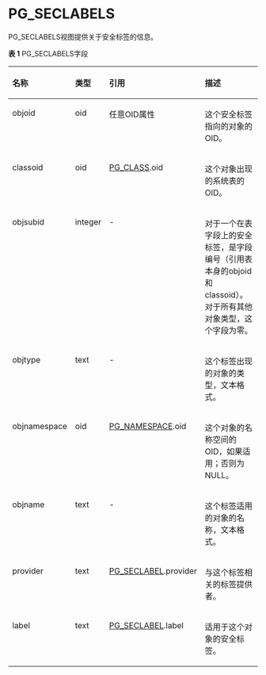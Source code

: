 # PG\_SECLABELS<a name="ZH-CN_TOPIC_0242385959"></a>

PG\_SECLABELS视图提供关于安全标签的信息。

**表 1**  PG\_SECLABELS字段

<a name="zh-cn_topic_0237122432_zh-cn_topic_0059778306_t357ce7e10b2e401b8d30d97032f3ea32"></a>
<table><thead align="left"><tr id="zh-cn_topic_0237122432_zh-cn_topic_0059778306_r2675e38b64994532b8b26d994abc83e3"><th class="cellrowborder" valign="top" width="19.548045195480455%" id="mcps1.2.5.1.1"><p id="zh-cn_topic_0237122432_zh-cn_topic_0059778306_aa6d8f1b3009f47c89c3d428078eee5fe"><a name="zh-cn_topic_0237122432_zh-cn_topic_0059778306_aa6d8f1b3009f47c89c3d428078eee5fe"></a><a name="zh-cn_topic_0237122432_zh-cn_topic_0059778306_aa6d8f1b3009f47c89c3d428078eee5fe"></a>名称</p>
</th>
<th class="cellrowborder" valign="top" width="10.718928107189281%" id="mcps1.2.5.1.2"><p id="zh-cn_topic_0237122432_zh-cn_topic_0059778306_a7f989350c0c14a0892b00cbfc94d983a"><a name="zh-cn_topic_0237122432_zh-cn_topic_0059778306_a7f989350c0c14a0892b00cbfc94d983a"></a><a name="zh-cn_topic_0237122432_zh-cn_topic_0059778306_a7f989350c0c14a0892b00cbfc94d983a"></a>类型</p>
</th>
<th class="cellrowborder" valign="top" width="31.386861313868614%" id="mcps1.2.5.1.3"><p id="zh-cn_topic_0237122432_zh-cn_topic_0059778306_a63ea49d211354a53b7a5d2302688b2ea"><a name="zh-cn_topic_0237122432_zh-cn_topic_0059778306_a63ea49d211354a53b7a5d2302688b2ea"></a><a name="zh-cn_topic_0237122432_zh-cn_topic_0059778306_a63ea49d211354a53b7a5d2302688b2ea"></a>引用</p>
</th>
<th class="cellrowborder" valign="top" width="38.34616538346165%" id="mcps1.2.5.1.4"><p id="zh-cn_topic_0237122432_zh-cn_topic_0059778306_a226781f601bf47f4b9d2ec221339815c"><a name="zh-cn_topic_0237122432_zh-cn_topic_0059778306_a226781f601bf47f4b9d2ec221339815c"></a><a name="zh-cn_topic_0237122432_zh-cn_topic_0059778306_a226781f601bf47f4b9d2ec221339815c"></a>描述</p>
</th>
</tr>
</thead>
<tbody><tr id="zh-cn_topic_0237122432_zh-cn_topic_0059778306_rff4223baa3a448e0bfa29c060f716277"><td class="cellrowborder" valign="top" width="19.548045195480455%" headers="mcps1.2.5.1.1 "><p id="zh-cn_topic_0237122432_zh-cn_topic_0059778306_a50f4874b8f1e46b8b670d3254b08c618"><a name="zh-cn_topic_0237122432_zh-cn_topic_0059778306_a50f4874b8f1e46b8b670d3254b08c618"></a><a name="zh-cn_topic_0237122432_zh-cn_topic_0059778306_a50f4874b8f1e46b8b670d3254b08c618"></a>objoid</p>
</td>
<td class="cellrowborder" valign="top" width="10.718928107189281%" headers="mcps1.2.5.1.2 "><p id="zh-cn_topic_0237122432_zh-cn_topic_0059778306_a2a5c2c748a5148a9a53a5c6917a8dade"><a name="zh-cn_topic_0237122432_zh-cn_topic_0059778306_a2a5c2c748a5148a9a53a5c6917a8dade"></a><a name="zh-cn_topic_0237122432_zh-cn_topic_0059778306_a2a5c2c748a5148a9a53a5c6917a8dade"></a>oid</p>
</td>
<td class="cellrowborder" valign="top" width="31.386861313868614%" headers="mcps1.2.5.1.3 "><p id="zh-cn_topic_0237122432_zh-cn_topic_0059778306_a4ad2b4948e1845b08f6c9697669d7252"><a name="zh-cn_topic_0237122432_zh-cn_topic_0059778306_a4ad2b4948e1845b08f6c9697669d7252"></a><a name="zh-cn_topic_0237122432_zh-cn_topic_0059778306_a4ad2b4948e1845b08f6c9697669d7252"></a>任意OID属性</p>
</td>
<td class="cellrowborder" valign="top" width="38.34616538346165%" headers="mcps1.2.5.1.4 "><p id="zh-cn_topic_0237122432_zh-cn_topic_0059778306_a9095c13c1d304c258fffd71601da5419"><a name="zh-cn_topic_0237122432_zh-cn_topic_0059778306_a9095c13c1d304c258fffd71601da5419"></a><a name="zh-cn_topic_0237122432_zh-cn_topic_0059778306_a9095c13c1d304c258fffd71601da5419"></a>这个安全标签指向的对象的OID。</p>
</td>
</tr>
<tr id="zh-cn_topic_0237122432_zh-cn_topic_0059778306_r026eaf876bb945e4aeb06d98bd8df727"><td class="cellrowborder" valign="top" width="19.548045195480455%" headers="mcps1.2.5.1.1 "><p id="zh-cn_topic_0237122432_zh-cn_topic_0059778306_a5e19b166e01a45ab8953c469d5eb56ca"><a name="zh-cn_topic_0237122432_zh-cn_topic_0059778306_a5e19b166e01a45ab8953c469d5eb56ca"></a><a name="zh-cn_topic_0237122432_zh-cn_topic_0059778306_a5e19b166e01a45ab8953c469d5eb56ca"></a>classoid</p>
</td>
<td class="cellrowborder" valign="top" width="10.718928107189281%" headers="mcps1.2.5.1.2 "><p id="zh-cn_topic_0237122432_zh-cn_topic_0059778306_accdc2bf8e91a447d88c25857162a817f"><a name="zh-cn_topic_0237122432_zh-cn_topic_0059778306_accdc2bf8e91a447d88c25857162a817f"></a><a name="zh-cn_topic_0237122432_zh-cn_topic_0059778306_accdc2bf8e91a447d88c25857162a817f"></a>oid</p>
</td>
<td class="cellrowborder" valign="top" width="31.386861313868614%" headers="mcps1.2.5.1.3 "><p id="zh-cn_topic_0237122432_zh-cn_topic_0059778306_a3eb4dfcee70e4b6db5cccc117c1bed18"><a name="zh-cn_topic_0237122432_zh-cn_topic_0059778306_a3eb4dfcee70e4b6db5cccc117c1bed18"></a><a name="zh-cn_topic_0237122432_zh-cn_topic_0059778306_a3eb4dfcee70e4b6db5cccc117c1bed18"></a><a href="PG_CLASS.md">PG_CLASS</a>.oid</p>
</td>
<td class="cellrowborder" valign="top" width="38.34616538346165%" headers="mcps1.2.5.1.4 "><p id="zh-cn_topic_0237122432_zh-cn_topic_0059778306_a19a3b7f377ba49178505b8a408348803"><a name="zh-cn_topic_0237122432_zh-cn_topic_0059778306_a19a3b7f377ba49178505b8a408348803"></a><a name="zh-cn_topic_0237122432_zh-cn_topic_0059778306_a19a3b7f377ba49178505b8a408348803"></a>这个对象出现的系统表的OID。</p>
</td>
</tr>
<tr id="zh-cn_topic_0237122432_zh-cn_topic_0059778306_ra77cafa0ff2b46e89b2ec6a3bc6febca"><td class="cellrowborder" valign="top" width="19.548045195480455%" headers="mcps1.2.5.1.1 "><p id="zh-cn_topic_0237122432_zh-cn_topic_0059778306_ae7c6af81a2714e45b6049f8ad187732a"><a name="zh-cn_topic_0237122432_zh-cn_topic_0059778306_ae7c6af81a2714e45b6049f8ad187732a"></a><a name="zh-cn_topic_0237122432_zh-cn_topic_0059778306_ae7c6af81a2714e45b6049f8ad187732a"></a>objsubid</p>
</td>
<td class="cellrowborder" valign="top" width="10.718928107189281%" headers="mcps1.2.5.1.2 "><p id="zh-cn_topic_0237122432_zh-cn_topic_0059778306_ad13c31cc4cbb48e0b3bc94355a2e1ca4"><a name="zh-cn_topic_0237122432_zh-cn_topic_0059778306_ad13c31cc4cbb48e0b3bc94355a2e1ca4"></a><a name="zh-cn_topic_0237122432_zh-cn_topic_0059778306_ad13c31cc4cbb48e0b3bc94355a2e1ca4"></a>integer</p>
</td>
<td class="cellrowborder" valign="top" width="31.386861313868614%" headers="mcps1.2.5.1.3 "><p id="zh-cn_topic_0237122432_zh-cn_topic_0059778306_aa2619996e7ee48a7b91b4026c07e88e4"><a name="zh-cn_topic_0237122432_zh-cn_topic_0059778306_aa2619996e7ee48a7b91b4026c07e88e4"></a><a name="zh-cn_topic_0237122432_zh-cn_topic_0059778306_aa2619996e7ee48a7b91b4026c07e88e4"></a>-</p>
</td>
<td class="cellrowborder" valign="top" width="38.34616538346165%" headers="mcps1.2.5.1.4 "><p id="zh-cn_topic_0237122432_zh-cn_topic_0059778306_a5fec84c77c77423c866f61ac7681a226"><a name="zh-cn_topic_0237122432_zh-cn_topic_0059778306_a5fec84c77c77423c866f61ac7681a226"></a><a name="zh-cn_topic_0237122432_zh-cn_topic_0059778306_a5fec84c77c77423c866f61ac7681a226"></a>对于一个在表字段上的安全标签，是字段编号（引用表本身的objoid和classoid）。对于所有其他对象类型，这个字段为零。</p>
</td>
</tr>
<tr id="zh-cn_topic_0237122432_zh-cn_topic_0059778306_rdfc462741f674892a4d51eb9f9e9f0f7"><td class="cellrowborder" valign="top" width="19.548045195480455%" headers="mcps1.2.5.1.1 "><p id="zh-cn_topic_0237122432_zh-cn_topic_0059778306_a59f7a26ceda44cdb8d0add7c47af8c31"><a name="zh-cn_topic_0237122432_zh-cn_topic_0059778306_a59f7a26ceda44cdb8d0add7c47af8c31"></a><a name="zh-cn_topic_0237122432_zh-cn_topic_0059778306_a59f7a26ceda44cdb8d0add7c47af8c31"></a>objtype</p>
</td>
<td class="cellrowborder" valign="top" width="10.718928107189281%" headers="mcps1.2.5.1.2 "><p id="zh-cn_topic_0237122432_zh-cn_topic_0059778306_a51b5c273cf134237911619d4a8afbd48"><a name="zh-cn_topic_0237122432_zh-cn_topic_0059778306_a51b5c273cf134237911619d4a8afbd48"></a><a name="zh-cn_topic_0237122432_zh-cn_topic_0059778306_a51b5c273cf134237911619d4a8afbd48"></a>text</p>
</td>
<td class="cellrowborder" valign="top" width="31.386861313868614%" headers="mcps1.2.5.1.3 "><p id="zh-cn_topic_0237122432_zh-cn_topic_0059778306_acb9394b7539a415e88cb79023a49cb00"><a name="zh-cn_topic_0237122432_zh-cn_topic_0059778306_acb9394b7539a415e88cb79023a49cb00"></a><a name="zh-cn_topic_0237122432_zh-cn_topic_0059778306_acb9394b7539a415e88cb79023a49cb00"></a>-</p>
</td>
<td class="cellrowborder" valign="top" width="38.34616538346165%" headers="mcps1.2.5.1.4 "><p id="zh-cn_topic_0237122432_zh-cn_topic_0059778306_ad57341ba256b41d6b9d153b906e939d6"><a name="zh-cn_topic_0237122432_zh-cn_topic_0059778306_ad57341ba256b41d6b9d153b906e939d6"></a><a name="zh-cn_topic_0237122432_zh-cn_topic_0059778306_ad57341ba256b41d6b9d153b906e939d6"></a>这个标签出现的对象的类型，文本格式。</p>
</td>
</tr>
<tr id="zh-cn_topic_0237122432_zh-cn_topic_0059778306_r6ce40fb3b20d4760b8c06f6b2cf45a60"><td class="cellrowborder" valign="top" width="19.548045195480455%" headers="mcps1.2.5.1.1 "><p id="zh-cn_topic_0237122432_zh-cn_topic_0059778306_ab5aa7c487d1846ed9b1923ca62ef140d"><a name="zh-cn_topic_0237122432_zh-cn_topic_0059778306_ab5aa7c487d1846ed9b1923ca62ef140d"></a><a name="zh-cn_topic_0237122432_zh-cn_topic_0059778306_ab5aa7c487d1846ed9b1923ca62ef140d"></a>objnamespace</p>
</td>
<td class="cellrowborder" valign="top" width="10.718928107189281%" headers="mcps1.2.5.1.2 "><p id="zh-cn_topic_0237122432_zh-cn_topic_0059778306_a5391e6656642486a8f1523e1698a7d61"><a name="zh-cn_topic_0237122432_zh-cn_topic_0059778306_a5391e6656642486a8f1523e1698a7d61"></a><a name="zh-cn_topic_0237122432_zh-cn_topic_0059778306_a5391e6656642486a8f1523e1698a7d61"></a>oid</p>
</td>
<td class="cellrowborder" valign="top" width="31.386861313868614%" headers="mcps1.2.5.1.3 "><p id="zh-cn_topic_0237122432_zh-cn_topic_0059778306_a4d12ed4036514c69864f150dea058d2f"><a name="zh-cn_topic_0237122432_zh-cn_topic_0059778306_a4d12ed4036514c69864f150dea058d2f"></a><a name="zh-cn_topic_0237122432_zh-cn_topic_0059778306_a4d12ed4036514c69864f150dea058d2f"></a><a href="PG_NAMESPACE.md">PG_NAMESPACE</a>.oid</p>
</td>
<td class="cellrowborder" valign="top" width="38.34616538346165%" headers="mcps1.2.5.1.4 "><p id="zh-cn_topic_0237122432_zh-cn_topic_0059778306_aa5a1f016dec34a1aa5b2d6db9c755358"><a name="zh-cn_topic_0237122432_zh-cn_topic_0059778306_aa5a1f016dec34a1aa5b2d6db9c755358"></a><a name="zh-cn_topic_0237122432_zh-cn_topic_0059778306_aa5a1f016dec34a1aa5b2d6db9c755358"></a>这个对象的名称空间的OID，如果适用；否则为NULL。</p>
</td>
</tr>
<tr id="zh-cn_topic_0237122432_zh-cn_topic_0059778306_r9de19dac15e0495695b44b922cbf7b74"><td class="cellrowborder" valign="top" width="19.548045195480455%" headers="mcps1.2.5.1.1 "><p id="zh-cn_topic_0237122432_zh-cn_topic_0059778306_a407c02a23cf143c5b1948761381aa785"><a name="zh-cn_topic_0237122432_zh-cn_topic_0059778306_a407c02a23cf143c5b1948761381aa785"></a><a name="zh-cn_topic_0237122432_zh-cn_topic_0059778306_a407c02a23cf143c5b1948761381aa785"></a>objname</p>
</td>
<td class="cellrowborder" valign="top" width="10.718928107189281%" headers="mcps1.2.5.1.2 "><p id="zh-cn_topic_0237122432_zh-cn_topic_0059778306_ae327d3deaeef42c9af41984b7de007b0"><a name="zh-cn_topic_0237122432_zh-cn_topic_0059778306_ae327d3deaeef42c9af41984b7de007b0"></a><a name="zh-cn_topic_0237122432_zh-cn_topic_0059778306_ae327d3deaeef42c9af41984b7de007b0"></a>text</p>
</td>
<td class="cellrowborder" valign="top" width="31.386861313868614%" headers="mcps1.2.5.1.3 "><p id="zh-cn_topic_0237122432_zh-cn_topic_0059778306_a3bbeb36085be487bb2e75b7f18b29792"><a name="zh-cn_topic_0237122432_zh-cn_topic_0059778306_a3bbeb36085be487bb2e75b7f18b29792"></a><a name="zh-cn_topic_0237122432_zh-cn_topic_0059778306_a3bbeb36085be487bb2e75b7f18b29792"></a>-</p>
</td>
<td class="cellrowborder" valign="top" width="38.34616538346165%" headers="mcps1.2.5.1.4 "><p id="zh-cn_topic_0237122432_zh-cn_topic_0059778306_ab5fbfbcd329a4957914d71a7ca4d39a6"><a name="zh-cn_topic_0237122432_zh-cn_topic_0059778306_ab5fbfbcd329a4957914d71a7ca4d39a6"></a><a name="zh-cn_topic_0237122432_zh-cn_topic_0059778306_ab5fbfbcd329a4957914d71a7ca4d39a6"></a>这个标签适用的对象的名称，文本格式。</p>
</td>
</tr>
<tr id="zh-cn_topic_0237122432_zh-cn_topic_0059778306_rdcc05848f86d4a1d878219fe011739a9"><td class="cellrowborder" valign="top" width="19.548045195480455%" headers="mcps1.2.5.1.1 "><p id="zh-cn_topic_0237122432_zh-cn_topic_0059778306_a517e70e41d6d4207a4cbf3860bbc232b"><a name="zh-cn_topic_0237122432_zh-cn_topic_0059778306_a517e70e41d6d4207a4cbf3860bbc232b"></a><a name="zh-cn_topic_0237122432_zh-cn_topic_0059778306_a517e70e41d6d4207a4cbf3860bbc232b"></a>provider</p>
</td>
<td class="cellrowborder" valign="top" width="10.718928107189281%" headers="mcps1.2.5.1.2 "><p id="zh-cn_topic_0237122432_zh-cn_topic_0059778306_a6fe3ac6434014c4d8a2579e4d67d4cce"><a name="zh-cn_topic_0237122432_zh-cn_topic_0059778306_a6fe3ac6434014c4d8a2579e4d67d4cce"></a><a name="zh-cn_topic_0237122432_zh-cn_topic_0059778306_a6fe3ac6434014c4d8a2579e4d67d4cce"></a>text</p>
</td>
<td class="cellrowborder" valign="top" width="31.386861313868614%" headers="mcps1.2.5.1.3 "><p id="zh-cn_topic_0237122432_zh-cn_topic_0059778306_a873e67790eba4ae38793e45924f84a57"><a name="zh-cn_topic_0237122432_zh-cn_topic_0059778306_a873e67790eba4ae38793e45924f84a57"></a><a name="zh-cn_topic_0237122432_zh-cn_topic_0059778306_a873e67790eba4ae38793e45924f84a57"></a><a href="PG_SECLABEL.md">PG_SECLABEL</a>.provider</p>
</td>
<td class="cellrowborder" valign="top" width="38.34616538346165%" headers="mcps1.2.5.1.4 "><p id="zh-cn_topic_0237122432_zh-cn_topic_0059778306_a20804089f2c84ffdb3df144eaeb8c251"><a name="zh-cn_topic_0237122432_zh-cn_topic_0059778306_a20804089f2c84ffdb3df144eaeb8c251"></a><a name="zh-cn_topic_0237122432_zh-cn_topic_0059778306_a20804089f2c84ffdb3df144eaeb8c251"></a>与这个标签相关的标签提供者。</p>
</td>
</tr>
<tr id="zh-cn_topic_0237122432_zh-cn_topic_0059778306_r9617b97975484ab2b1ad603e7d15b301"><td class="cellrowborder" valign="top" width="19.548045195480455%" headers="mcps1.2.5.1.1 "><p id="zh-cn_topic_0237122432_zh-cn_topic_0059778306_a8d0b9a6ca2a74f18a80aaa02cf234fa3"><a name="zh-cn_topic_0237122432_zh-cn_topic_0059778306_a8d0b9a6ca2a74f18a80aaa02cf234fa3"></a><a name="zh-cn_topic_0237122432_zh-cn_topic_0059778306_a8d0b9a6ca2a74f18a80aaa02cf234fa3"></a>label</p>
</td>
<td class="cellrowborder" valign="top" width="10.718928107189281%" headers="mcps1.2.5.1.2 "><p id="zh-cn_topic_0237122432_zh-cn_topic_0059778306_a3f276f23078e403d9d02b4d09064a2a7"><a name="zh-cn_topic_0237122432_zh-cn_topic_0059778306_a3f276f23078e403d9d02b4d09064a2a7"></a><a name="zh-cn_topic_0237122432_zh-cn_topic_0059778306_a3f276f23078e403d9d02b4d09064a2a7"></a>text</p>
</td>
<td class="cellrowborder" valign="top" width="31.386861313868614%" headers="mcps1.2.5.1.3 "><p id="zh-cn_topic_0237122432_zh-cn_topic_0059778306_a548e8f0f269c4369872876ddc00efeb7"><a name="zh-cn_topic_0237122432_zh-cn_topic_0059778306_a548e8f0f269c4369872876ddc00efeb7"></a><a name="zh-cn_topic_0237122432_zh-cn_topic_0059778306_a548e8f0f269c4369872876ddc00efeb7"></a><a href="PG_SECLABEL.md">PG_SECLABEL</a>.label</p>
</td>
<td class="cellrowborder" valign="top" width="38.34616538346165%" headers="mcps1.2.5.1.4 "><p id="zh-cn_topic_0237122432_zh-cn_topic_0059778306_a920cadb3e77d4170ba5848b97df46036"><a name="zh-cn_topic_0237122432_zh-cn_topic_0059778306_a920cadb3e77d4170ba5848b97df46036"></a><a name="zh-cn_topic_0237122432_zh-cn_topic_0059778306_a920cadb3e77d4170ba5848b97df46036"></a>适用于这个对象的安全标签。</p>
</td>
</tr>
</tbody>
</table>

